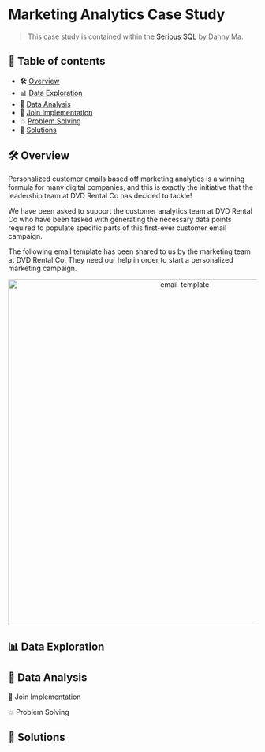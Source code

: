 # Marketing Analytics Case Study 

> This case study is contained within the [Serious SQL](https://www.datawithdanny.com) by Danny Ma. 
## 📕 **Table of contents**
<!--ts-->
   * 🛠️ [Overview](#️-overview)
   * 📊 [Data Exploration](#data-exploration)
   * 📌 [Data Analysis](#data-analysis)
   * 🧲 [Join Implementation](#join-implementation)
   * 💥 [Problem Solving](#problem-solving)
   * 🚀 [Solutions](#-solutions)


## 🛠️ Overview
Personalized customer emails based off marketing analytics is a winning formula for many digital companies, and this is exactly the initiative that the leadership team at DVD Rental Co has decided to tackle!

We have been asked to support the customer analytics team at DVD Rental Co who have been tasked with generating the necessary data points required to populate specific parts of this first-ever customer email campaign.

The following email template has been shared to us by the marketing team at DVD Rental Co. They need our help in order to start a personalized marketing campaign.

<p align="center">
  
<img src="img/dvd-rental-co.png" alt="email-template" width="700px">
  
</p>


## 📊 Data Exploration


## 📌 Data Analysis


🧲 Join Implementation


💥 Problem Solving


## 🚀 Solutions

